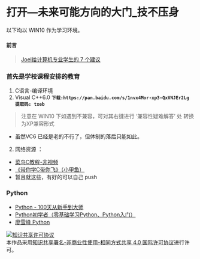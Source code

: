 打开—未来可能方向的大门_技不压身
===
以下均以 WIN10 作为学习环境。
#### 前言
>[Joel给计算机专业学生的 7 个建议](https://cloud.tencent.com/developer/article/1169336)
### 首先是学校课程安排的教育
1. C语言-编译环境   
  1. Visual C++6.0 
  **``` 下载:https://pan.baidu.com/s/1nvx4Mor-xp3-QxVNJEr2Lg 提取码: txeb ```**
  > 注意在 WIN10 下如遇到不兼容，可对其右键进行 ‘兼容性疑难解答’ 处 转换为XP兼容形式
  - 虽然VC6 已经是老的不行了，但体制的落后只能如此。

2. 网络资源 ：
  - [菜鸟C教程-非视频](https://www.runoob.com/cprogramming/c-tutorial.html)
  - [《带你学C带你飞》（小甲鱼）](https://www.bilibili.com/video/av27744141)
  - 暂且就这些，有好的可以自己 push

### Python
  + [Python - 100天从新手到大师](https://github.com/jackfrued/Python-100-Days)
  + [Python初学者（零基础学习Python、Python入门）](https://github.com/Yixiaohan/codeparkshare)
  + [廖雪峰 Python](https://www.liaoxuefeng.com/wiki/1016959663602400)




























<a rel="license" href="http://creativecommons.org/licenses/by-nc-sa/4.0/"><img alt="知识共享许可协议" style="border-width:0" src="https://i.creativecommons.org/l/by-nc-sa/4.0/88x31.png" /></a><br />本作品采用<a rel="license" href="http://creativecommons.org/licenses/by-nc-sa/4.0/">知识共享署名-非商业性使用-相同方式共享 4.0 国际许可协议</a>进行许可。
